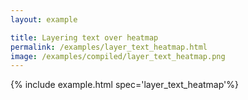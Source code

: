 ```yaml
---
layout: example

title: Layering text over heatmap
permalink: /examples/layer_text_heatmap.html
image: /examples/compiled/layer_text_heatmap.png
---
```




{% include example.html spec='layer_text_heatmap'%}
